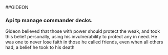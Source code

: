 ##GIDEON


### Api tp manage commander decks.

Gideon believed that those with power should protect the weak, and took this belief personally, using his invulnerability to protect any in need. He was one to never lose faith in those he called friends, even when all others had, a belief he took to his death